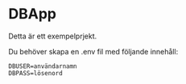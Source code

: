 # DBApp

Detta är ett exempelprjekt. 

Du behöver skapa en .env fil med följande innehåll:

```
DBUSER=användarnamn
DBPASS=lösenord
```

